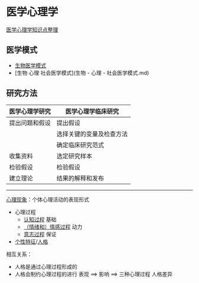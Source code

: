 # 医学心理学

[医学心理学知识点整理](医学心理学知识点整理.md)

## 医学模式
- [生物医学模式](生物医学模式.md)
- [生物 心理 社会医学模式](生物 - 心理 - 社会医学模式.md)

## 研究方法

| 医学心理学研究 | 医学心理学临床研究       |
|----------------|--------------------------|
| 提出问题和假设 | 提出假设                 |
|                | 选择关键的变量及检查方法 |
|                | 确定临床研究范式         |
| 收集资料       | 选定研究样本             |
| 检验假设       | 检验假设                 |
| 建立理论       | 结果的解释和发布         |

--------------------------

[心理现象](心理现象.md)：个体心理活动的表现形式
- 心理过程
    - [认知过程](认知过程.md) 基础
    - [（情绪和）情感过程](情绪和情感过程.md) 动力
    - [意志过程](意志过程.md) 保证
- [个性特征](人格.md)/[人格](人格.md)

相互关系：
- 人格是通过心理过程形成的
- 人格会制约心理过程的进行 表现 ==> 影响 ==> 三种心理过程 人格差异
